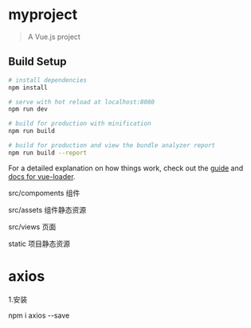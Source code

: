 # myproject

> A Vue.js project

## Build Setup

``` bash
# install dependencies
npm install

# serve with hot reload at localhost:8080
npm run dev

# build for production with minification
npm run build

# build for production and view the bundle analyzer report
npm run build --report
```

For a detailed explanation on how things work, check out the [guide](http://vuejs-templates.github.io/webpack/) and [docs for vue-loader](http://vuejs.github.io/vue-loader).

src/compoments 组件

src/assets 组件静态资源

src/views 页面

static 项目静态资源
# axios
 1.安装
 
 npm i axios --save
